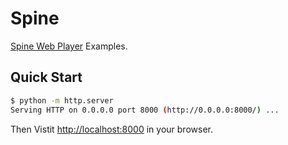 # Spine

[Spine Web Player](http://zh.esotericsoftware.com/spine-player) Examples.

## Quick Start

```sh
$ python -m http.server
Serving HTTP on 0.0.0.0 port 8000 (http://0.0.0.0:8000/) ...
```

Then Vistit <http://localhost:8000> in your browser.
